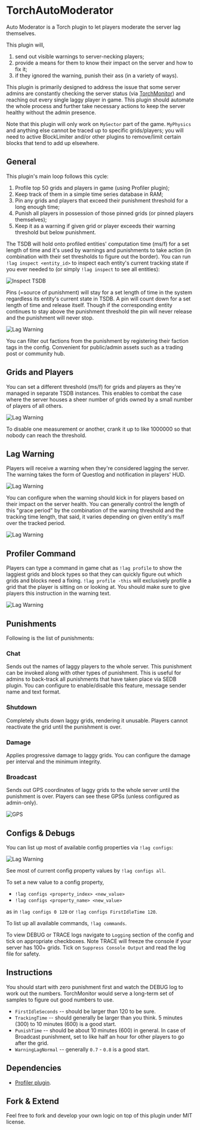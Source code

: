 # TorchAutoModerator

Auto Moderator is a Torch plugin to let players moderate the server lag themselves.

This plugin will,

1. send out visible warnings to server-necking players;
2. provide a means for them to know their impact on the server and how to fix it;
3. if they ignored the warning, punish their ass (in a variety of ways).

This plugin is primarily designed to address the issue that some server admins are
constantly checking the server status (via [TorchMonitor](https://github.com/HnZGaming/TorchMonitor))
and reaching out every single laggy player in game.
This plugin should automate the whole process and further take necessary actions 
to keep the server healthy without the admin presence. 

Note that this plugin will only work on `MySector` part of the game.
`MyPhysics` and anything else cannot be traced up to specific grids/players;
you will need to active BlockLimiter and/or other plugins to remove/limit certain blocks
that tend to add up elsewhere.

## General

This plugin's main loop follows this cycle:
1. Profile top 50 grids and players in game (using Profiler plugin);
2. Keep track of them in a simple time series database in RAM;
3. Pin any grids and players that exceed their punishment threshold for a long enough time;
4. Punish all players in possession of those pinned grids (or pinned players themselves);
5. Keep it as a warning if given grid or player exceeds their warning threshold but below punishment.

The TSDB will hold onto profiled entities' computation time (ms/f) for a set length of time and
it's used by warnings and punishments to take action (in combination with their set thresholds to figure out the border).
You can run `!lag inspect <entity_id>` to inspect each entity's current tracking state if you ever needed to
(or simply `!lag inspect` to see all entities):


![Inspect TSDB](README.media/inspect.png)

Pins (=source of punishment) will stay for a set length of time in the system regardless its entity's current state in TSDB.
A pin will count down for a set length of time and release itself.
Though if the corresponding entity continues to stay above the punishment threshold the pin will never release and the punishment will never stop.

![Lag Warning](README.media/config.general.png)

You can filter out factions from the punishment by registering their faction tags in the config.
Convenient for public/admin assets such as a trading post or community hub.

## Grids and Players

You can set a different threshold (ms/f) for grids and players as they're managed in separate TSDB instances. 
This enables to combat the case where the server houses a sheer number of grids owned by a small number of players of all others.

![Lag Warning](README.media/config.gridplayer.png)

To disable one measurement or another, crank it up to like 1000000 so that nobody can reach the threshold.

## Lag Warning

Players will receive a warning when they're considered lagging the server.
The warning takes the form of Questlog and notification in players' HUD.

![Lag Warning](README.media/warning.png)

You can configure when the warning should kick in for players based on their impact on the server health.
You can generally control the length of this "grace period" by the combination of the warning threshold and the tracking time length,
that said, it varies depending on given entity's ms/f over the tracked period.

![Lag Warning](README.media/config.warning.png)

## Profiler Command
Players can type a command in game chat as `!lag profile` to show the laggiest grids and block types
so that they can quickly figure out which grids and blocks need a fixing.
`!lag profile -this` will exclusively profile a grid that the player is sitting on or looking at.
You should make sure to give players this instruction in the warning text.

![Lag Warning](README.media/profile.png)

## Punishments

Following is the list of punishments:

### Chat

Sends out the names of laggy players to the whole server.
This punishment can be invoked along with other types of punishment.
This is useful for admins to back-track all punishments that have taken place via SEDB plugin.
You can configure to enable/disable this feature, message sender name and text format.

### Shutdown

Completely shuts down laggy grids, rendering it unusable.
Players cannot reactivate the grid until the punishment is over.

### Damage

Applies progressive damage to laggy grids.
You can configure the damage per interval and the minimum integrity.

### Broadcast

Sends out GPS coordinates of laggy grids to the whole server until the punishment is over.
Players can see these GPSs (unless configured as admin-only).

![GPS](README.media/broadcast.png)

## Configs & Debugs

You can list up most of available config properties via `!lag configs`:

![Lag Warning](README.media/command.configs.png)

See most of current config property values by `!lag configs all`.

To set a new value to a config property, 
* `!lag configs <property_index> <new_value>`
* `!lag configs <property_name> <new_value>`

as in `!lag configs 0 120` or `!lag configs FirstIdleTime 120`.

To list up all available commands, `!lag commands`.

To view DEBUG or TRACE logs navigate to `Logging` section of the config and tick on appropriate checkboxes.
Note TRACE will freeze the console if your server has 100+ grids.
Tick on `Suppress Console Output` and read the log file for safety.

## Instructions

You should start with zero punishment first and watch the DEBUG log to work out the numbers.
TorchMonitor would serve a long-term set of samples to figure out good numbers to use.

* `FirstIdleSeconds` -- should be larger than 120 to be sure.
* `TrackingTime` -- should generally be larger than you think. 5 minutes (300) to 10 minutes (600) is a good start.
* `PunishTime` -- should be about 10 minutes (600) in general. In case of Broadcast punishment, set to like half an hour for other players to go after the grid.
* `WarningLagNormal` -- generally `0.7` - `0.8` is a good start.

## Dependencies

* [Profiler plugin](https://torchapi.net/plugins/item/da82de0f-9d2f-4571-af1c-88c7921bc063).

## Fork & Extend

Feel free to fork and develop your own logic on top of this plugin under MIT license.